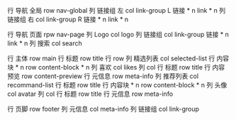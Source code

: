 行 导航 全局 row nav-global
    列 链接组 左 col link-group L
        链接 * n link * n
    列 链接组 右 col link-group R
        链接 * n link * n

行 导航 页面 rpw nav-page
    列 Logo col logo
    列 链接组 col link-group
        链接 * n link * n
    列 搜索 col search

行 主体 row main
    行 标题 row title
    行 row
        列 精选列表 col selected-list 
            行 内容块 * n row content-block * n
                列 喜欢 col likes
                列 col
                    行 标题 row title
                    行 内容预览 row content-preview
                    行 元信息 row meta-info
        列 推荐列表 col recommand-list
            行 标题 row title
            行 内容块 * n row content-block * n
                列 头像 col avatar
                列 col
                    行 标题 row title
                    行 元信息 row meta-info

行 页脚 row footer
    列 元信息 col meta-info 
    列 链接组 col link-group